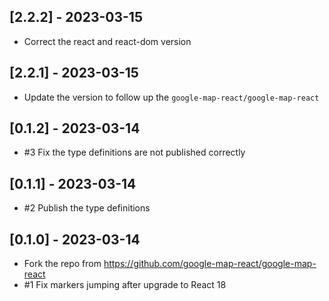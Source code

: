 ## [2.2.2] - 2023-03-15

- Correct the react and react-dom version

## [2.2.1] - 2023-03-15

- Update the version to follow up the `google-map-react/google-map-react`

## [0.1.2] - 2023-03-14

- #3 Fix the type definitions are not published correctly

## [0.1.1] - 2023-03-14

- #2 Publish the type definitions

## [0.1.0] - 2023-03-14

- Fork the repo from https://github.com/google-map-react/google-map-react
- #1 Fix markers jumping after upgrade to React 18
